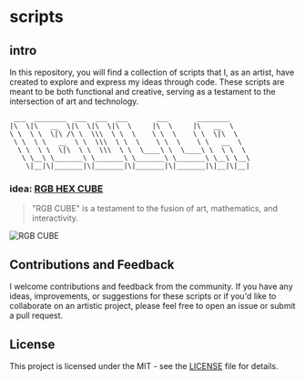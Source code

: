 # scripts

## intro

In this repository, you will find a collection of scripts that I, as an artist, have created to explore and express my ideas through code. These scripts are meant to be both functional and creative, serving as a testament to the intersection of art and technology.

```
 ___  ________  ___  ___  ___       ___       ________     
|\  \|\   __  \|\  \|\  \|\  \     |\  \     |\   __  \    
\ \  \ \  \|\ /\ \  \\\  \ \  \    \ \  \    \ \  \|\  \   
 \ \  \ \   __  \ \  \\\  \ \  \    \ \  \    \ \   __  \  
  \ \  \ \  \|\  \ \  \\\  \ \  \____\ \  \____\ \  \ \  \ 
   \ \__\ \_______\ \_______\ \_______\ \_______\ \__\ \__\
    \|__|\|_______|\|_______|\|_______|\|_______|\|__|\|__|

```
### idea: [RGB HEX CUBE](/ideas/rgb-cube/rgb-hex-cube.php)

>"RGB CUBE" is a testament to the fusion of art, mathematics, and interactivity.

![RGB CUBE](https://ibulla.com/i/assets/uploads/iBulla-works-23-09-2023_fIlK.jpg)


## Contributions and Feedback

I welcome contributions and feedback from the community. If you have any ideas, improvements, or suggestions for these scripts or if you'd like to collaborate on an artistic project, please feel free to open an issue or submit a pull request.

## License

This project is licensed under the MIT - see the [LICENSE](LICENSE) file for details.
